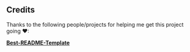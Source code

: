 ## Credits

Thanks to the following people/projects for helping me get this project going ♥:

<a href="https://github.com/othneildrew/Best-README-Template"><strong>Best-README-Template</strong></a>
